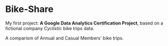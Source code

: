 # Bike-Share
My first project: **A Google Data Analytics Certification Project**,
based on a fictional company *Cyclistic* bike trips data.  


A comparism of Annual and Casual Members' bike trips.
